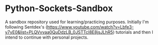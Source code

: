 # Python-Sockets-Sandbox
A sandbox repository used for learning/practicing purposes. Initially I'm following Sentdex's (https://www.youtube.com/watch?v=Lbfe3-v7yE0&list=PLQVvvaa0QuDdzLB_0JSTTcl8E8jsJLhR5) tutorials and then I intend to continue with personal projects.
